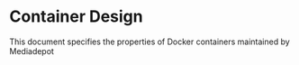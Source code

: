 # Container Design

This document specifies the properties of Docker containers maintained by Mediadepot

